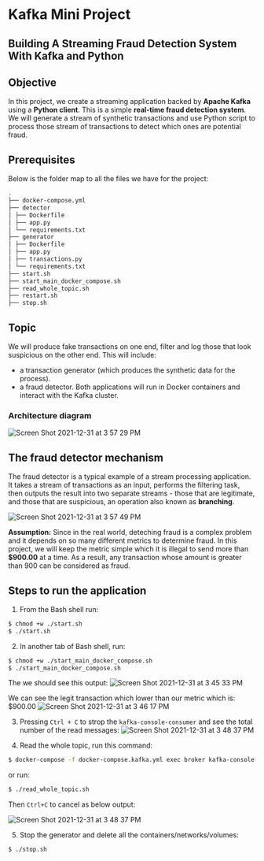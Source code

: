 # Kafka Mini Project

## Building A Streaming Fraud Detection System With Kafka and Python

## Objective

In this project, we create a streaming application backed by **Apache Kafka** using a **Python client**. This is a simple **real-time fraud detection system**. We will generate a stream of synthetic transactions and use Python script to process those stream of transactions to detect which ones are potential fraud.

## Prerequisites

Below is the folder map to all the files we have for the project:

```bash
.
├── docker-compose.yml 
├── detector
│ ├── Dockerfile
│ ├── app.py
│ └── requirements.txt
├── generator
│ ├── Dockerfile
│ ├── app.py
│ ├── transactions.py
│ └── requirements.txt
├── start.sh
├── start_main_docker_compose.sh
├── read_whole_topic.sh
├── restart.sh
├── stop.sh
```

## Topic

We will produce fake transactions on one end, filter and log those that look suspicious on the other end. This will include:
* a transaction generator (which produces the synthetic data for the process).
* a fraud detector.
Both applications will run in Docker containers and interact with the Kafka cluster.

### Architecture diagram

![Screen Shot 2021-12-31 at 3 57 29 PM](https://user-images.githubusercontent.com/70767722/147838824-3a6cfb90-d06d-4b1a-9daf-10490fa923a4.png)


## The fraud detector mechanism

The fraud detector is a typical example of a stream processing application.
It takes a stream of transactions as an input, performs the filtering task, then outputs the result into two separate streams - those that are legitimate, and those that are suspicious, an operation also known as **branching**.

![Screen Shot 2021-12-31 at 3 57 49 PM](https://user-images.githubusercontent.com/70767722/147838831-f440402a-cabb-4da6-af4b-e5c9e68f9375.png)

**Assumption:**
Since in the real world, deteching fraud is a complex problem and it depends on so many different metrics to determine fraud. In this project, we will keep the metric simple which it is illegal to send more than **$900.00** at a time. As a result, any transaction whose amount is greater than 900 can be considered as fraud.

## Steps to run the application

1. From the Bash shell run:
```bash
$ chmod +w ./start.sh
$ ./start.sh
```

2. In another tab of Bash shell, run:
```bash
$ chmod +w ./start_main_docker_compose.sh
$ ./start_main_docker_compose.sh
```
The we should see this output:
![Screen Shot 2021-12-31 at 3 45 33 PM](https://user-images.githubusercontent.com/70767722/147838855-f39b568f-52c5-4ea8-ae4d-e4383ba7d75f.png)

We can see the legit transaction which lower than our metric which is: $900.00
![Screen Shot 2021-12-31 at 3 46 17 PM](https://user-images.githubusercontent.com/70767722/147838880-a2ad89d3-3240-4b0c-bb8a-989a7ee1e71e.png)


3. Pressing `Ctrl + C` to strop the `kafka-console-consumer` and see the total number of the read messages:
![Screen Shot 2021-12-31 at 3 48 37 PM](https://user-images.githubusercontent.com/70767722/147838840-a43a5772-71c2-4a61-ab92-5476055ea7d3.png)

4. Read the whole topic, run this command:
```bash
$ docker-compose -f docker-compose.kafka.yml exec broker kafka-console-consumer --bootstrap-server localhost:9092 --topic queueing.transactions --from-beginning
```

or run:

```bash
$ ./read_whole_topic.sh
```
Then `Ctrl+C` to cancel as below output:

![Screen Shot 2021-12-31 at 3 48 37 PM](https://user-images.githubusercontent.com/70767722/147839004-db829e38-fa18-4811-ad25-d1086a9f2cf1.png)

5. Stop the generator and delete all the containers/networks/volumes:
```bash
$ ./stop.sh
```
